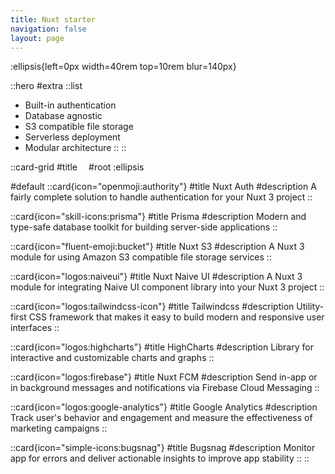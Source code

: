 ```yaml
---
title: Nuxt starter
navigation: false
layout: page
---
```


:ellipsis{left=0px width=40rem top=10rem blur=140px}

::hero
#extra
::list

- Built-in authentication
- Database agnostic
- S3 compatible file storage
- Serverless deployment
- Modular architecture
::
::

::card-grid
#title
⠀
#root
:ellipsis

#default
 ::card{icon="openmoji:authority"}
 #title
 Nuxt Auth
 #description
 A fairly complete solution to handle authentication for your Nuxt 3 project
 ::

 ::card{icon="skill-icons:prisma"}
 #title 
 Prisma 
 #description 
 Modern and type-safe database toolkit for building server-side applications
 ::

 ::card{icon="fluent-emoji:bucket"}
 #title 
 Nuxt S3 
 #description 
 A Nuxt 3 module for using Amazon S3 compatible file storage services
 ::
 
 ::card{icon="logos:naiveui"} 
 #title 
 Nuxt Naive UI 
 #description 
 A Nuxt 3 module for integrating Naive UI component library into your Nuxt 3 project
 ::

 ::card{icon="logos:tailwindcss-icon"}
 #title 
 Tailwindcss 
 #description 
 Utility-first CSS framework that makes it easy to build modern and responsive user interfaces
 ::

 ::card{icon="logos:highcharts"}
 #title 
 HighCharts 
 #description 
 Library for interactive and customizable charts and graphs
 ::

 ::card{icon="logos:firebase"}
 #title 
 Nuxt FCM 
 #description 
 Send in-app or in background messages and notifications via Firebase Cloud Messaging
 ::

 ::card{icon="logos:google-analytics"}
 #title 
 Google Analytics
 #description 
 Track user's behavior and engagement and measure the effectiveness of marketing campaigns
 ::

 ::card{icon="simple-icons:bugsnag"}
 #title 
 Bugsnag 
 #description 
 Monitor app for errors and deliver actionable insights to improve app stability
 ::
::
